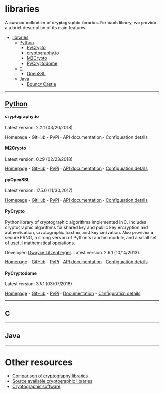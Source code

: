 # libraries

A curated collection of cryptographic libraries. For each library, we provide a
a brief description of its main features.

- [libraries](#libraries)
    - [Python](#python)
        - [PyCrypto](#pycrypto)
        - [cryptography.io](#cryptographyio)
        - [M2Crypto](#m2crypto)
        - [PyCryptodome](#pycryptodome)
    - [C](#c)
        - [OpenSSL](#openssl)
    - [Java](#java)
        - [Bouncy Castle](#bouncycastle)

------

## [Python](Python/)

#### cryptography.io

Latest version: 2.2.1 (03/20/2018)

[Homepage](https://cryptography.io/en/latest/) -
[GitHub](https://github.com/pyca/cryptography) -
[PyPi](https://pypi.python.org/pypi/cryptography/) -
[API documentation](https://cryptography.io/en/latest/) -
[Configuration details](Python/cryptographyio.config)

#### M2Crypto

Latest version: 0.29 (02/23/2018)

[Homepage](https://gitlab.com/m2crypto/m2crypto) -
[GitHub](https://gitlab.com/m2crypto/m2crypto) -
[PyPi](https://pypi.python.org/pypi/M2Crypto) -
[API documentation](https://m2crypto.readthedocs.io/en/latest/) -
[Configuration details](Python/m2crypto.config)

#### pyOpenSSL

Latest version: 17.5.0 (11/30/2017)

[Homepage](https://pyopenssl.org/en/stable/) -
[GitHub](https://github.com/pyca/pyopenssl) -
[PyPi](https://pypi.python.org/pypi/pyOpenSSL) -
[API documentation](https://pyopenssl.org/en/stable/) -
[Configuration details](Python/pyopenssl.config)

#### PyCrypto 
Python library of cryptographic algorithms implemented in C.
Includes cryptographic algorithms for shared key
and public key encryption and authentication, cryptographic hashes, and key
derivation. Also provides a secure PRNG, a strong version of Python's random
module, and a small set of useful mathematical operations.

Developer: [Dwayne Litzenberger](https://www.dlitz.net/). 
Latest version: 2.6.1 (10/14/2013).

[Homepage](https://www.dlitz.net/software/pycrypto/) -
[GitHub](https://github.com/dlitz/pycrypto) -
[PyPi](https://pypi.python.org/pypi/pycrypto/2.6.1) -
[API documentation](https://www.dlitz.net/software/pycrypto/api/current/) -
[Configuration details](Python/PyCrypto.config)

#### PyCryptodome

Latest version: 3.5.1 (03/07/2018)

[Homepage](https://www.pycryptodome.org/en/latest/) -
[GitHub](https://github.com/Legrandin/pycryptodome) -
[PyPi](https://pypi.python.org/pypi/pycryptodomex) -
[Documentation](https://pycryptodome.readthedocs.io/en/latest/) -
[Configuration details](Python/PyCryptodome.config)

------

## C

------

## Java

------

# Other resources

- [Comparison of cryptography libraries](https://en.wikipedia.org/wiki/Comparison_of_cryptography_libraries)
- [Source available cryptographic libraries](https://adam.shostack.org/crypto/index.html)
- [Cryptographic software](https://en.wikipedia.org/wiki/Category:Cryptographic_software)
